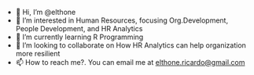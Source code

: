 - 👋 Hi, I’m @elthone
- 👀 I’m interested in Human Resources, focusing Org.Development, People Development, and HR Analytics
- 🌱 I’m currently learning R Programming 
- 💞️ I’m looking to collaborate on How HR Analytics can help organization more resilient 
- 📫 How to reach me?. You can email me at elthone.ricardo@gmail.com

<!---
elthone/elthone is a ✨ special ✨ repository because its `README.md` (this file) appears on your GitHub profile.
You can click the Preview link to take a look at your changes.
--->

